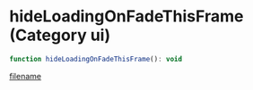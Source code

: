 # hideLoadingOnFadeThisFrame (Category ui)

```js
function hideLoadingOnFadeThisFrame(): void
```

[filename](hideLoadingOnFadeThisFrame_m.md ':include')